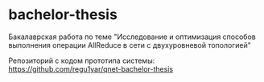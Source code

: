 # bachelor-thesis

Бакалаврская работа по теме "Исследование и оптимизация способов выполнения операции AllReduce в сети с двухуровневой топологией"

Репозиторий с кодом прототипа системы: https://github.com/regu1yar/qnet-bachelor-thesis
